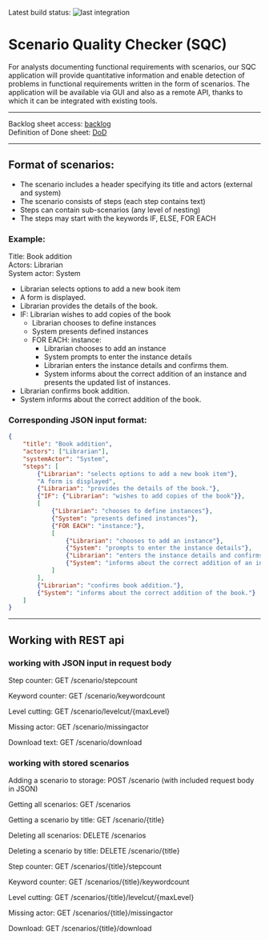 Latest build status: 
![last integration](https://github.com/Gho-Ost/scenario-quality-checker/actions/workflows/integration.yml/badge.svg)

# Scenario Quality Checker (SQC)

For analysts documenting functional requirements with scenarios, our SQC application will provide quantitative information and enable detection of problems in functional requirements written in the form of scenarios. The application will be available via GUI and also as a remote API, thanks to which it can be integrated with existing tools.

---

Backlog sheet access: [backlog](https://docs.google.com/spreadsheets/d/10xPEoCOPM9XNCSuVxjXvBpm4q6dU80llhul9FbcC-B8/edit?usp=sharing)<br>
Definition of Done sheet: [DoD](https://docs.google.com/spreadsheets/d/1tAZz23FwqmvO13xXP5R6w4fjLJbzPUflcsjcx2UOEy8/edit?usp=sharing)

---

## Format of scenarios:
- The scenario includes a header specifying its title and actors (external and system)
- The scenario consists of steps (each step contains text)
- Steps can contain sub-scenarios (any level of nesting)
- The steps may start with the keywords IF, ELSE, FOR EACH

### Example:<br>
Title: Book addition<br>
Actors:  Librarian<br>
System actor: System<br>

- Librarian selects options to add a new book item
- A form is displayed.
- Librarian provides the details of the book.
- IF: Librarian wishes to add copies of the book
    - Librarian chooses to define instances
    - System presents defined instances
    - FOR EACH: instance:
        - Librarian chooses to add an instance
        - System prompts to enter the instance details
        - Librarian enters the instance details and confirms them.
        - System informs about the correct addition of an instance and presents the updated list of instances.
- Librarian confirms book addition.
- System informs about the correct addition of the book.

### Corresponding JSON input format:<br>
```json
{
	"title": "Book addition",
	"actors": ["Librarian"],
	"systemActor": "System",
	"steps": [
		{"Librarian": "selects options to add a new book item"},
		"A form is displayed",
		{"Librarian": "provides the details of the book."},
		{"IF": {"Librarian": "wishes to add copies of the book"}},
		[
			{"Librarian": "chooses to define instances"},
			{"System": "presents defined instances"},
			{"FOR EACH": "instance:"},
			[
				{"Librarian": "chooses to add an instance"},
				{"System": "prompts to enter the instance details"},
				{"Librarian": "enters the instance details and confirms them."},
				{"System": "informs about the correct addition of an instance and presents the updated list of instances."}
			]
		],
		{"Librarian": "confirms book addition."},
		{"System": "informs about the correct addition of the book."}
	]
}
```

---

## Working with REST api

### working with JSON input in request body

Step counter:
GET /scenario/stepcount

Keyword counter:
GET /scenario/keywordcount

Level cutting:
GET /scenario/levelcut/{maxLevel}

Missing actor:
GET /scenario/missingactor

Download text:
GET /scenario/download

### working with stored scenarios

Adding a scenario to storage:
POST /scenario
(with included request body in JSON)

Getting all scenarios:
GET /scenarios

Getting a scenario by title:
GET /scenario/{title}

Deleting all scenarios:
DELETE /scenarios

Deleting a scenario by title:
DELETE /scenario/{title}

Step counter:
GET /scenarios/{title}/stepcount

Keyword counter:
GET /scenarios/{title}/keywordcount

Level cutting:
GET /scenarios/{title}/levelcut/{maxLevel}

Missing actor:
GET /scenarios/{title}/missingactor

Download:
GET /scenarios/{title}/download
